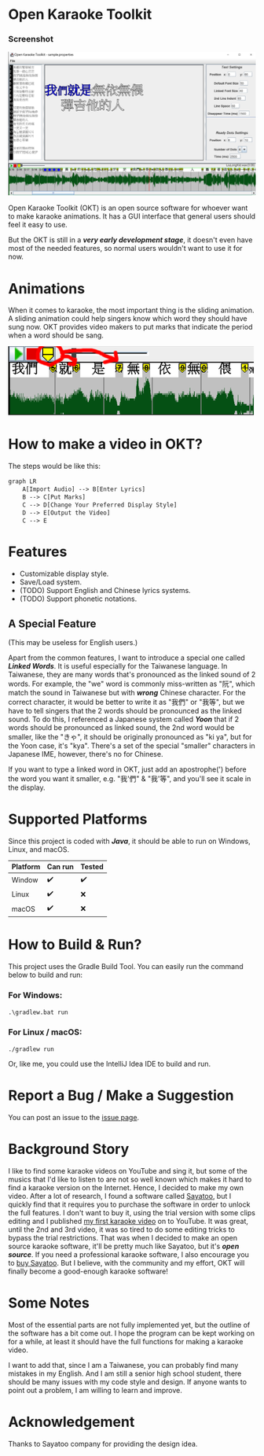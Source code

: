 # Open Karaoke Toolkit

### Screenshot

![A screenshot of the OKT at commit 173533cc383ef5431f719de1e9dcfaa5d9f68014](docsResources/oktScreenshot.png)

Open Karaoke Toolkit (OKT) is an open source software for whoever want to make karaoke animations. It has a GUI
interface that general users should feel it easy to use.

But the OKT is still in a ***very early development stage***, it doesn't even have most of the needed features, so normal
users wouldn't want to use it for now.

# Animations

When it comes to karaoke, the most important thing is the sliding animation. A sliding animation could help singers know
which word they should have sung now. OKT provides video makers to put marks that indicate the period when a
word should be sang.

![marks demo](docsResources/marksDemo-500.png)

# How to make a video in OKT?

The steps would be like this:

```mermaid
graph LR
    A[Import Audio] --> B[Enter Lyrics]
    B --> C[Put Marks]
    C --> D[Change Your Preferred Display Style]
    D --> E[Output the Video]
    C --> E
```

# Features
 - Customizable display style.
 - Save/Load system.
 - (TODO) Support English and Chinese lyrics systems.
 - (TODO) Support phonetic notations.


## A Special Feature

(This may be useless for English users.)

Apart from the common features, I want to introduce a special one called _***Linked Words***_. It is useful especially 
for the Taiwanese language. In Taiwanese, they are many words that's pronounced as the linked sound of 2 words. For example, 
the "we" word is commonly miss-written as "阮", which match the sound in Taiwanese but with ***wrong*** Chinese character.
For the correct character, it would be better to write it as "我們" or "我等", but we have to tell singers that the 2
words should be pronounced as the linked sound. To do this, I referenced a Japanese system called ***Yoon*** that if 2 
words should be pronounced as linked sound, the 2nd word would be smaller, like the "きゃ", it should be originally pronounced
as "ki ya", but for the Yoon case, it's "kya". There's a set of the special "smaller" characters in Japanese IME, however,
there's no for Chinese.

If you want to type a linked word in OKT, just add an apostrophe(') before the word you want it smaller, e.g. "我'們" & 
"我'等", and you'll see it scale in the display. 

# Supported Platforms

Since this project is coded with ***Java***, it should be able to run on Windows, Linux, and macOS.

| Platform | Can run            | Tested             |
|----------|--------------------|--------------------|
| Window   | :heavy_check_mark: | :heavy_check_mark: |
| Linux    | :heavy_check_mark: | :x:                |
| macOS    | :heavy_check_mark: | :x:                |

# How to Build & Run?

This project uses the Gradle Build Tool. You can easily run the command below to build and run:

### For Windows:

```
.\gradlew.bat run
```

### For Linux / macOS:

```
./gradlew run
```

Or, like me, you could use the IntelliJ Idea IDE to build and run.

# Report a Bug / Make a Suggestion

You can post an issue to the [issue page](https://github.com/Bowen951209/open-karaoke-toolkit/issues).

# Background Story

I like to find some karaoke videos on YouTube and sing it, but some of the musics that I'd like to listen to are not so
well known which makes it hard to find a karaoke version on the Internet. Hence, I decided to make my own video. After a
lot of research, I found a software called [Sayatoo](https://www.geemio.com/), but I quickly find that it requires you
to purchase the software in order to unlock the full features. I don't want to buy it, using the trial version with some
clips editing and I published [my first karaoke video](https://youtu.be/XKbiAlB-TvI?si=FIgABXUIMRC72PDI) on to YouTube.
It was great, until the 2nd and 3rd video, it was so tired to do some editing tricks to bypass the trial restrictions.
That was when I decided to make an open source karaoke software, it'll be pretty much like Sayatoo, but it's
***open source***. If you need a professional karaoke software, I also encourage you to
[buy Sayatoo](https://www.sayasub.com/purchase/?mid=&ver=). But I believe, with the community and my effort, OKT will
finally become a good-enough karaoke software!

# Some Notes

Most of the essential parts are not fully implemented yet, but the outline of the software has a bit come out. I hope
the program can be kept working on for a while, at least it should have the full functions for making a karaoke video.

I want to add that, since I am a Taiwanese, you can probably find many mistakes in my English. And I am still a senior
high school student, there should be many issues with my code style and design. If anyone wants to point out a problem,
I am willing to learn and improve.

# Acknowledgement

Thanks to Sayatoo company for providing the design idea.